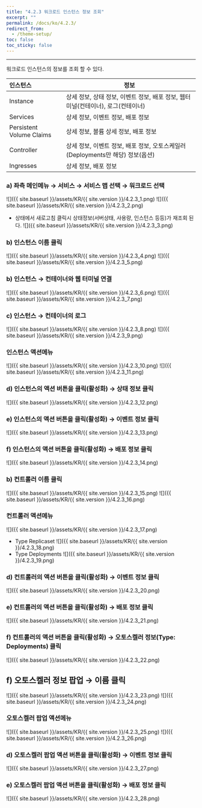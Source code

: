 ```yaml
---
title: "4.2.3 워크로드 인스턴스 정보 조회"
excerpt: ""
permalink: /docs/ko/4.2.3/
redirect_from:
  - /theme-setup/
toc: false
toc_sticky: false
---
```


---
워크로드 인스턴스의 정보를 조회 할 수 있다.

| **인스턴스**               | **정보**                                                |
| :----------------------- | ----------------------------------------------------- |
| Instance                 | 상세 정보, 상태 정보, 이벤트 정보, 배포 정보, 웹터미널\(컨테이너\), 로그\(컨테이너\) |
| Services                 | 상세 정보, 이벤트 정보, 배포 정보                                  |
| Persistent Volume Claims | 상세 정보, 볼륨 상세 정보, 배포 정보                                |
| Controller               | 상세 정보, 이벤트 정보, 배포 정보, 오토스케일러(Deployments만 해당) 정보\(옵션\)                 |
| Ingresses                | 상세 정보, 배포 정보                                          |

### a\) 좌측 메인메뉴 → 서비스 → 서비스 맵 선택 → 워크로드 선택
![]({{ site.baseurl }}/assets/KR/{{ site.version }}/4.2.3_1.png)
![]({{ site.baseurl }}/assets/KR/{{ site.version }}/4.2.3_2.png)

* 상태에서 새로고침 클릭시 상태정보(서버상태, 사용량, 인스턴스 등등)가 재조회 된다.
![]({{ site.baseurl }}/assets/KR/{{ site.version }}/4.2.3_3.png)


### b\) 인스턴스 이름 클릭
![]({{ site.baseurl }}/assets/KR/{{ site.version }}/4.2.3_4.png)
![]({{ site.baseurl }}/assets/KR/{{ site.version }}/4.2.3_5.png)

### b\) 인스턴스 → 컨테이너와 웹 터미널 연결
![]({{ site.baseurl }}/assets/KR/{{ site.version }}/4.2.3_6.png)
![]({{ site.baseurl }}/assets/KR/{{ site.version }}/4.2.3_7.png)

### c\) 인스턴스 → 컨테이너의 로그
![]({{ site.baseurl }}/assets/KR/{{ site.version }}/4.2.3_8.png)
![]({{ site.baseurl }}/assets/KR/{{ site.version }}/4.2.3_9.png)

### 인스턴스 액션메뉴
![]({{ site.baseurl }}/assets/KR/{{ site.version }}/4.2.3_10.png)
![]({{ site.baseurl }}/assets/KR/{{ site.version }}/4.2.3_11.png)

### d\) 인스턴스의 액션 버튼을 클릭\(활성화\) → 상태 정보 클릭
![]({{ site.baseurl }}/assets/KR/{{ site.version }}/4.2.3_12.png)

### e\) 인스턴스의 액션 버튼을 클릭\(활성화\) → 이벤트 정보 클릭
![]({{ site.baseurl }}/assets/KR/{{ site.version }}/4.2.3_13.png)

### f\) 인스턴스의 액션 버튼을 클릭\(활성화\) → 배포 정보 클릭
![]({{ site.baseurl }}/assets/KR/{{ site.version }}/4.2.3_14.png)


### b\) 컨트롤러 이름 클릭
![]({{ site.baseurl }}/assets/KR/{{ site.version }}/4.2.3_15.png)
![]({{ site.baseurl }}/assets/KR/{{ site.version }}/4.2.3_16.png)

### 컨트롤러 액션메뉴
![]({{ site.baseurl }}/assets/KR/{{ site.version }}/4.2.3_17.png)

* Type Replicaset
![]({{ site.baseurl }}/assets/KR/{{ site.version }}/4.2.3_18.png)
* Type Deployments
![]({{ site.baseurl }}/assets/KR/{{ site.version }}/4.2.3_19.png)

### d\) 컨트롤러의 액션 버튼을 클릭\(활성화\) → 이벤트 정보 클릭
![]({{ site.baseurl }}/assets/KR/{{ site.version }}/4.2.3_20.png)

### e\) 컨트롤러의 액션 버튼을 클릭\(활성화\) → 배포 정보 클릭
![]({{ site.baseurl }}/assets/KR/{{ site.version }}/4.2.3_21.png)

### f\) 컨트롤러의 액션 버튼을 클릭\(활성화\) → 오토스켈러 정보(Type: Deployments) 클릭
![]({{ site.baseurl }}/assets/KR/{{ site.version }}/4.2.3_22.png)

## f\) 오토스켈러 정보 팝업 → 이름 클릭
![]({{ site.baseurl }}/assets/KR/{{ site.version }}/4.2.3_23.png)
![]({{ site.baseurl }}/assets/KR/{{ site.version }}/4.2.3_24.png)

### 오토스켈러 팝업 액션메뉴
![]({{ site.baseurl }}/assets/KR/{{ site.version }}/4.2.3_25.png)
![]({{ site.baseurl }}/assets/KR/{{ site.version }}/4.2.3_26.png)

### d\) 오토스켈러 팝업 액션 버튼을 클릭\(활성화\) → 이벤트 정보 클릭
![]({{ site.baseurl }}/assets/KR/{{ site.version }}/4.2.3_27.png)

### e\) 오토스켈러 팝업 액션 버튼을 클릭\(활성화\) → 배포 정보 클릭
![]({{ site.baseurl }}/assets/KR/{{ site.version }}/4.2.3_28.png)
